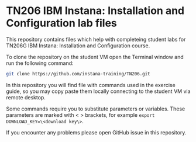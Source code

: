 # TN206 IBM Instana: Installation and Configuration lab files

This repository contains files which help with completeing student labs for TN206G IBM Instana: Installation and Configuration course.

To clone the repository on the student VM open the Terminal window and run the following command:

```sh
git clone https://github.com/instana-training/TN206.git
```

In this repository you will find file with commands used in the exercise guide, so you may copy paste them locally connecting to the student VM via remote desktop.

Some commands require you to substitute parameters or variables. These parameters are marked with \< \> brackets, for example `export DOWNLOAD_KEY=\<download key\>`.

If you encounter any problems please open GitHub issue in this repository.

